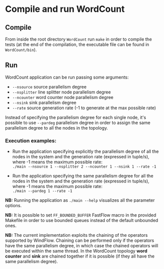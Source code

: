 # Compile and run WordCount

## Compile
From inside the root directory `WordCount` run `make` in order to compile the tests (at the end of the compilation, the executable file can be found in `WordCount/bin`).

## Run
WordCount application can be run passing some arguments:<ul><li>`--nsource` source parallelism degree</li><li>`--nsplitter` line splitter node parallelism degree</li><li>`--ncounter` word counter node parallelism degree</li><li>`--nsink` sink parallelism degree</li><li>`--rate` source generation rate (-1 to generate at the max possible rate)</li></ul> Instead of specifying the parallelism degree for each single node, it's possible to use `--pardeg` parallelism degree in order to assign the same parallelism degree to all the nodes in the topology.

### Execution examples:
* Run the application specifying explicitly the parallelism degree of all the nodes in the system and the generation rate (expressed in tuple/s), where -1 means the maximum possible rate: <br> `./main --nsource 1 --nsplitter 2 --ncounter 1 --nsink 1 --rate -1`

* Run the application specifying the same parallelism degree for all the nodes in the system and the generation rate (expressed in tuple/s), where -1 means the maximum possible rate: <br> `./main --pardeg 1 --rate -1`

<b>NB:</b> Running the application as `./main --help` visualizes all the parameter options.

<b>NB:</b> It is possible to set `FF_BOUNDED_BUFFER` FastFlow macro in the provided Makefile in order to use bounded queues instead of the default unbounded ones.

<b>NB:</b> The current implementation exploits the chaining of the operators supported by WindFlow. Chaining can be performed only if the operators have the same parallelism degree, in which case the chained operators will be executed within the same thread. In the WordCount topology <strong>word counter</strong> and <strong>sink</strong> are chained together if it is possible (if they all have the same parallelism degree).